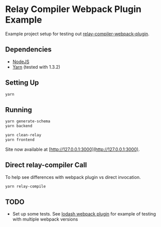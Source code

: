 # Relay Compiler Webpack Plugin Example

Example project setup for testing out 
[relay-compiler-webpack-plugin](https://github.com/danielholmes/relay-compiler-webpack-plugin).


## Dependencies

 - [NodeJS](https://nodejs.org/)
 - [Yarn](https://yarnpkg.com/) (tested with 1.3.2)


## Setting Up

```bash
yarn
```


## Running

```bash
yarn generate-schema
yarn backend
```

```bash
yarn clean-relay
yarn frontend
```

Site now available at [http://127.0.0.1:3000](http://127.0.0.1:3000).


## Direct relay-compiler Call

To help see differences with webpack plugin vs direct invocation.

```bash
yarn relay-compile
```


## TODO

 - Set up some tests. See [lodash webpack plugin](https://github.com/lodash/lodash-webpack-plugin/blob/master/.travis.yml)
   for example of testing with multiple webpack versions
